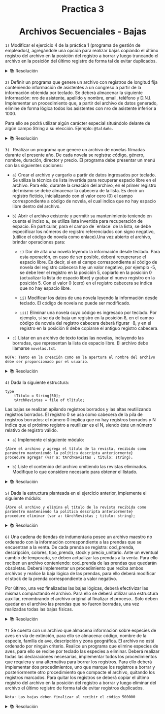 <h1 align="center">Practica 3</h1>

<h1 align="center">Archivos Secuenciales - Bajas</h1>

```1)``` Modificar el ejercicio 4 de la práctica 1 (programa de gestión de empleados), agregándole una opción para realizar bajas copiando el último registro del archivo en la posición del registro a borrar y luego truncando el archivo en la posición del último registro de forma tal de evitar duplicados. 

<details>

<summary>📚 Resolución</summary>
<br/>

```Pas
program Ej1;
const
    valorAlto = 9999;
type
    cadena20 = string[20];
    empleado = record
        nro:integer;
        apellido:cadena20;
        nombre:cadena20;
        edad:integer;
        dni:integer;
    end;
    archivo = file of Empleado;
//_______________________________________________
procedure LeerEmpleado(var emp:Empleado);
begin
    Write('Apellido: '); ReadLn(emp.apellido);
    if(emp.apellido <> 'fin')then
    begin
        Write('Nombre: '); ReadLn(emp.nombre);
        Write('Edad: '); ReadLn(emp.edad);
        Write('Dni: '); ReadLn(emp.dni);
        Write('Nro Empleado: '); ReadLn(emp.nro);
    end;
end;
//_______________________________________________
procedure CrearArchivo(var arch_logico:archivo;var arch_fisico:cadena20);
var
    emp:Empleado;
begin
    writeln( 'Ingrese el nombre del archivo:' );
    Readln( arch_fisico );          
    assign( arch_logico, arch_fisico );
    rewrite( arch_logico );        
    LeerEmpleado(emp);                
    while emp.apellido <> 'fin' do          
    begin
        write( arch_logico, emp); 
        LeerEmpleado(emp); 
    end;
    close( arch_logico ); 
end;

//_______________________________________________
procedure MostarPersona(emp:empleado);
begin
    WriteLn('Nro Empleado: ',emp.nro);
    WriteLn('Apellido: ',emp.apellido);
    WriteLn('Nombre: ',emp.nombre);
    WriteLn('Dni: ',emp.dni);
    WriteLn('Edad: ',emp.edad);
end;
//_______________________________________________
procedure ListarDatosi(var arch_logico: archivo );
var
    emp:empleado;
    cadenaPred:cadena20;
begin
    WriteLn('Ingrese un nombre o apellido a buscar: ');
    ReadLn(cadenaPred);
    reset(arch_logico); 
    while(not eof(arch_logico)) do begin
		read(arch_logico, emp);
		if ((emp.apellido = cadenaPred) or (emp.nombre = cadenaPred)) then 
            MostarPersona(emp);
    end;
    close(arch_logico);
end;
//_______________________________________________
procedure ListarDatosii(var arch_logico:archivo);
var
    emp:empleado;
begin
    reset(arch_logico); 
    while(not eof(arch_logico)) do begin
		read(arch_logico, emp);
        WriteLn('Nro: ',emp.nro);
		WriteLn('Apellido: ',emp.apellido);
        WriteLn('Nombre: ',emp.nombre);
        WriteLn('Dni: ',emp.dni);
        WriteLn('Edad: ',emp.edad);
        WriteLn('__________');
    end;
    close(arch_logico);
end;
//_______________________________________________
procedure ListarDatosiii(var arch_logico:archivo);
var
    emp:empleado;
begin
    reset(arch_logico); 
    while(not eof(arch_logico)) do begin
		read(arch_logico, emp);
        if (emp.edad > 70) then
		begin
            WriteLn('Nro: ', emp.nro);
            WriteLn('Apellido: ',emp.apellido);
            WriteLn('Nombre: ',emp.nombre);
            WriteLn('Dni: ',emp.dni);
            WriteLn('Edad: ',emp.edad);
            WriteLn('__________');
        end;
    end;
    close(arch_logico);
end;
//_______________________________________________
procedure Agregar(var arch_logico:archivo);
var
    emp:empleado;
begin
    reset(arch_logico);
    while (not eof(arch_logico)) do read(arch_logico,emp);
    LeerEmpleado(emp);
    write(arch_logico, emp);
	close(arch_logico);
end;
//_______________________________________________________________
procedure ModificarEdades(var arch_logico:archivo);
var
    emp:empleado;
    edad:integer;
    nroEmpleado:Integer;
    cont,cant:integer; 
    Encontro:Boolean;
begin
    cont:=0;
    WriteLn('Ingrese la cantidad de edades que quiere modificar: ');
    ReadLn(cant);
    reset(arch_logico);
    while cont<cant do
    begin
        WriteLn('Ingrese el nro de una empleado para modificar su edad: ');
        ReadLn(nroEmpleado);
        Encontro:=false;
        while(not eof(arch_logico))and(not Encontro) do 
        begin
			read(arch_logico, emp);
			if(nroEmpleado = emp.nro) then Encontro:=true;
		end;
        if Encontro then
        begin
            writeln('Edad para Remplazar: '); readln(edad);
			seek(arch_logico, filepos(arch_logico)-1);
			emp.edad:= edad;
			write(arch_logico, emp);
        end   
        else
            WriteLn('No existe el empleado');
        cont:=cont+1;
        
    end;
    close(arch_logico);
end;
//_______________________________________________________________
procedure Exportar_Txt(var arch_logico:archivo);
var
	carga: text;
	emp: empleado;
begin
	assign(carga, 'todos_empleados.txt');
	reset(arch_logico);
	rewrite(carga);
	while(not eof(arch_logico)) do begin
		read(arch_logico,emp);
		with emp do
			writeln(carga,' ',nro,' ',apellido,' ',nombre,' ', edad,' ', dni);
		end;
	writeln('________ Exportado Crack ________');
	close(arch_logico); close(carga);
end;
//_______________________________________________________________
procedure ExportarErroneos(var arch_logico:archivo);
var
    carga: text;
	emp: empleado;
begin
    assign(carga, 'faltaDNIEmpleados.txt');
	reset(arch_logico);
	rewrite(carga);
    while(not eof(arch_logico)) do begin
		read(arch_logico,emp);
        if (emp.dni = 0) then
        begin
            with emp do
			    writeln(carga,' ',nro,' ',apellido,' ',nombre,' ', edad,' ', dni);
		    end;
        end;
		
	writeln('________ Exportado Crack ________');
	close(arch_logico); close(carga);
end;
//_______________________________________________
procedure leer(var arch:archivo; var aux:empleado);
begin
	if(not eof(arch))then 
		read(arch,aux)
    else 
		aux.nro:=valorAlto;
end;
//_______________________________________________
{se sabe que existe Carlos Garcia}
procedure bajaLogica(var x:archivo);
var
    datox:empleado;
    ultimoR:empleado;
    nro:integer;
begin 
	assign(x, 'archivo.data');
	reset(x);
    Seek(x,FileSize(x)-1); {Guardo el ultimo Registro}
	leer(x,datox);
    reset(x); {Abro el archivo desde el princio, no se si es buena practica, despues me fijo en el libro}
    leer(x,datox);
    WriteLn('Ingrese el nro del empleado que quiere eliminar: ');
    ReadLn(nro);
	while (datox.nro <> nro) and (datox.nro <> valorAlto) do	leer(x, datox);
    if (datox.nro <> valorAlto) then
    begin
	    seek(x, filepos(x)-1);
	    write(x, datox);
        seek(x, FileSize(x)-1);
	    Truncate(x);
    end
    else
        WriteLn('No se encontro el nro del empleado');
	
	close(x);
end;
//_______________________________________________
procedure Menu();
var 
    categoria:integer;
    arch_logico: archivo;
	arch_fisico: cadena20;
begin
    categoria:= 0;
    arch_fisico:='archivo.data';                        
	assign(arch_logico, arch_fisico);
	while (categoria <> 10)do begin
		writeln('_______________________');
		writeln('Menu 100% real no fake: ');
		writeln('1 | Crear un Archivo con empleados(Siempre lo primero)');
		writeln('2 | Datos de Empleados con un apellido predeterminado');
		writeln('3 | Mostrar todos la Empleados');
		writeln('4 | Mostrar las Empleados mayores de 70');
        writeln('5 | Agregar Empleados');
        writeln('6 | Modifica edad de Empleados');
        writeln('7 | Exportar a .txt');
        writeln('8 | Exportar a erroneos a .txt');
        writeln('9 | Baja Logica del ultimo empleado');
        writeln('10 | Cerrar Menu');
		write('Numero: ');
		readln(categoria);
		writeln('_______________________');
		case categoria of
			1: CrearArchivo(arch_logico,arch_fisico);
			2: ListarDatosi(arch_logico);
			3: ListarDatosii(arch_logico);
			4: ListarDatosiii(arch_logico);
            5: Agregar(arch_logico);
            6: ModificarEdades(arch_logico);
            7: Exportar_Txt(arch_logico);
            8: ExportarErroneos(arch_logico);
            9: bajaLogica(arch_logico);
            10: WriteLn('Archivo Cerrado');
			else writeln('Numero invalido'); 
		end;
	end;
end;
//_______________________________________________
begin
    Menu();
end.
```

</details>

```2)``` Definir un programa que genere un archivo con registros de longitud fija conteniendo
información de asistentes a un congreso a partir de la información obtenida por
teclado. Se deberá almacenar la siguiente información: nro de asistente, apellido y
nombre, email, teléfono y D.N.I. Implementar un procedimiento que, a partir del
archivo de datos generado, elimine de forma lógica todos los asistentes con nro de
asistente inferior a 1000.

Para ello se podrá utilizar algún carácter especial situándolo delante de algún campo
String a su elección. Ejemplo: ```@Saldaño.```

<details>

<summary>📚 Resolución</summary>
<br/>

```Pas
program Ej2;
const
    valorAlto = 9999;
type
    cadena20 = string[20];
    empleado = record
        codigo:integer;
        apellido:cadena20;
        nombre:cadena20;
        direccion:integer;
        telefono:integer;
        dni:Integer;
        fecha:cadena20;
    end;
    maestro = file of empleado;
//____________________________________________________
procedure CrearMaestro(var m:maestro);
var
	carga: text;
	a: empleado;
begin
	assign(m,'maestro.data');
	assign(carga,'maestro.txt');
	rewrite(m); reset(carga);
	while(not eof(carga))do begin
	    with a do readln(carga, codigo, apellido, nombre);
        with a do readln(carga, direccion, telefono, dni);
        with a do readln(carga, fecha);
	    write(m,a);
	end;
	close(m); close(carga);
end;
//____________________________________________________
Procedure Imprimir(var m:maestro);
var  
    nro:empleado;  
begin
    reset(m); 
    while not eof(m) do 
    begin
        WriteLn('_________________');
        read(m, nro );
        write(nro.codigo);
        write(nro.apellido);
        writeln(nro.nombre);
        write(nro.direccion,' ');
        write(nro.telefono,' ');
        writeln(nro.dni);
        writeln(nro.fecha);       
        WriteLn('_________________');    
    end;
    close(m);
end;
//____________________________________________________
procedure leer (var archivo:maestro; var dato:empleado);
begin
    if (not eof( archivo ))then 
        read (archivo, dato)
    else 
        dato.codigo := valoralto;
end;
procedure bajaLogica(var x:maestro);
var
    datox:empleado;
begin 
	assign(x, 'maestro.data');
	reset(x);
	leer(x, datox);
    while datox.codigo <> valorAlto do
    begin
        if (datox.dni<800) then
        begin
            datox.apellido:='*'+datox.apellido;
            seek(x, filepos(x)-1);
            write(x, datox);
        end;
        leer(x, datox);        
    end;
	close(x);
end;
//____________________________________________________
procedure exportarTxt(var x: maestro);
var
	carga:text;
	datox: empleado;
begin
	assign(carga,'eliminados.txt');
	rewrite(carga);
	reset(x);
	while not eof(x)do begin
		read(x,datox);
		with datox do writeln(carga,codigo,' ',apellido);
	end;
	close(x); close(carga);
end;
//____________________________________________________
var
    m:maestro;
begin
    CrearMaestro(m);
    Imprimir(m);
    bajaLogica(m);
    Imprimir(m);
    exportarTxt(m);
end.
```

</details>

```3) ``` Realizar un programa que genere un archivo de novelas filmadas durante el presente año. De cada novela se registra: código, género, nombre, duración, director y precio. El programa debe presentar un menú con las siguientes opciones: 

- ```a)``` Crear el archivo y cargarlo a partir de datos ingresados por teclado. Se utiliza la técnica de lista invertida para recuperar espacio libre en el archivo. Para ello, durante la creación del archivo, en el primer registro del mismo se debe almacenar la cabecera de la lista. Es decir un registro ficticio, inicializando con el valor cero (0) el campo correspondiente a código de novela, el cual indica que no hay espacio libre dentro del archivo.

- ```b)``` Abrir el archivo existente y permitir su mantenimiento teniendo en cuenta el inciso a., se utiliza lista invertida para recuperación de espacio. En particular, para el campo de ´enlace´ de la lista, se debe especificar los números de registro referenciados con signo negativo, (utilice el código de novela como enlace).Una vez abierto el archivo, brindar operaciones para:

  - ```i)``` Dar de alta una novela leyendo la información desde teclado. Para esta operación, en caso de ser posible, deberá recuperarse el espacio libre. Es decir, si en el campo correspondiente al código de novela del registro cabecera hay un valor negativo, por ejemplo -5, se debe leer el registro en la posición 5, copiarlo en la posición 0 (actualizar la lista de espacio libre) y grabar el nuevo registro en la posición 5. Con el valor 0 (cero) en el registro cabecera se indica que no hay espacio libre.

  - ```ii)```  Modificar los datos de una novela leyendo la información desde teclado. El código de novela no puede ser modificado.

  - ```iii)``` Eliminar una novela cuyo código es ingresado por teclado. Por ejemplo, si se da de baja un registro en la posición 8, en el campo código de novela del registro cabecera deberá figurar -8, y en el registro en la posición 8 debe copiarse el antiguo registro cabecera.

- ```c)``` Listar en un archivo de texto todas las novelas, incluyendo las borradas, que representan la lista de espacio libre. El archivo debe llamarse ```novelas.txt```.

```
NOTA: Tanto en la creación como en la apertura el nombre del archivo 
debe ser proporcionado por el usuario.
```
<details>

<summary>📚 Resolución</summary>
<br/>

```Pas
program Ej3;
const
    valorAlto = 9999;
type
    cadena20 = string[20];
    novela = record
        codigo:integer;
        genero:integer;
        nombre:cadena20;
        duracion:integer;
        director:cadena20;
        precio:Integer;
    end;
    maestro = file of novela;
//_________________________________________
procedure LeerNovela(var n:novela);
begin
    writeln('Codigo: ');ReadLn(n.codigo);
    if (n.codigo <> valorAlto) then
    begin
        writeln('Genero: ');ReadLn(n.genero);
        writeln('Nombre: ');ReadLn(n.nombre);
        writeln('Duración: ');ReadLn(n.duracion);
        writeln('Director: ');ReadLn(n.director);
        writeln('Precio: ');ReadLn(n.precio);
    end;
    
end;
//_________________________________________
procedure Crear(var m:maestro);
var
    nov:novela;
begin
    assign(m,'maestro.data');
    rewrite(m); 
    nov.codigo:=0;           //lista invertida
    write(m,nov);
    LeerNovela(nov);
    while (nov.codigo <> valorAlto) do 
    begin
        write(m,nov); 
        LeerNovela(nov);
    end;
    close(m);  
end;
//_________________________________________
procedure Leer (var archivo:maestro;var dato:novela);
begin
    if(not EOF(archivo)) then
        read(archivo,dato)
    else
        dato.codigo:=valoralto;
end;
//_________________________________________
procedure Alta(var m:maestro);
var
    cabecera,n:novela;
begin
    Reset(m);
    leer(m,cabecera);
    LeerNovela(n);
    if (cabecera.codigo = 0) then
    begin //Si tengo la cabecera vacia agrego el elemento al final
        Seek(m,FileSize(m));
        Write(m,n);
    end
    else 
        begin
            //Ej si el resultado es -5 voy a la posicion 5
            //(La cabecera siempre tiene que ser un nro negativo o 0)
            Seek(m,(cabecera.codigo*(-1)));
             //Una vez que me ubico, en el lugar libre, remplazo el elemento
            read(m,cabecera);
            Seek(m,FilePos(m)-1);
            Write(m,n);
            Seek(m,0);
            Write(m,cabecera);
            //Guardo el elemento que habia en la posicion 5
        end;
    Close(m);
end;
//_________________________________________
procedure modificar(var arch:maestro);
var
	n:novela;
	cod:integer;
begin
    writeln('Ingrese el codigo de la novela a modificar:');
    readln(cod);
    reset(arch);
    leer(arch,n);
    if(n.codigo <> valoralto)then begin
		while(n.codigo <> cod)do leer(arch,n);
		n.codigo:=cod;
		write('Genero de novela:'); readln(n.genero);
        write('Nombre de novela:'); readln(n.nombre);
        write('Duracion de novela:'); readln(n.duracion);
        write('Director de novela:'); readln(n.director);
        write('Precio de novela:'); readln(n.precio);
		seek(arch,filepos(arch)-1);
		write(arch,n);
    end;
    close(arch);
end;
//_________________________________________
procedure baja(var arch:maestro);
var 
    n,actual:novela;
    num,pos:integer;
begin
    reset(arch);
    read(arch,actual);
    writeln('Ingrese el codigo de la novela a eliminar:'); 
    readln(num);
    leer(arch,n);
    while (n.codigo <> num) do	    //busco hasta encontrar el numero
		leer(arch,n);
    if n.codigo = num then begin //si lo encuentro guardo la posicion
        pos:=filepos(arch)-1; //guardo la posicion de la baja
        n:=actual;
        seek(arch,pos); 
        write(arch,n); //sobreescribo la baja con los datos de cabecera
        actual.codigo:=-pos;

        seek(arch,0); //me paro en el principio de la lista
        write(arch,actual);
    end
    else 
        writeln('No se encuentra el codigo.');
    close(arch);
end;
//_________________________________________
procedure Menu(var m:maestro);
var
    opcion:integer;
begin
    opcion:=0;
    while opcion <= 3 do
    begin
        WriteLn('1| Dar de alta');
        WriteLn('2| Modificar');
        WriteLn('3| Baja');
        WriteLn('4| Cerrar programa');
        ReadLn(opcion);
        case opcion of
            1: Alta(m);
            2: Modificar(m);
            3: Baja(m);
        end;
    end;
  
end;
//_________________________________________
procedure exportarTxt(var x: maestro);
var
	carga:text;
	datox: novela;
begin
	assign(carga,'novelas.txt');
	rewrite(carga);
	reset(x);
	while not eof(x)do begin
		read(x,datox);
		with datox do writeln(carga,codigo,' ',nombre, ' ', genero);
	end;
	close(x); close(carga);
end;
//_________________________________________
var
    m:maestro;
begin
    Crear(m);
    Menu(m);
    exportarTxt(m);
end.
```

</details>

```4)``` Dada la siguiente estructura: 

```Pas
type
    tTitulo = String[50];
    tArchRevistas = file of tTitulo;
```

Las bajas se realizan apilando registros borrados y las altas reutilizando registros borrados. El registro 0 se usa como cabecera de la pila de registros borrados: el número 0 implica que no hay registros borrados y N indica que el próximo registro a reutilizar es el N, siendo éste un número relativo de registro válido.

- ```a)``` Implemente el siguiente módulo:

```Pas
{Abre el archivo y agrega el título de la revista, recibido como
parámetro manteniendo la política descripta anteriormente}
procedure agregar (var a: tArchRevistas ; titulo: string);
```

- ```b)``` Liste el contenido del archivo omitiendo las revistas eliminados. Modifique lo que considere necesario para obtener el listado.

<details>

<summary>📚 Resolución</summary>
<br/>

```Pas
program Ej4;
const
    valorAlto = 'ZZZZ';
type
    tTitulo = String[50];
    tArchRevistas = file of tTitulo ;
//__________________________________________
procedure CrearConTexto(var m:tArchRevistas);
var
	carga: text;
	a: tTitulo;
begin
	assign(m,'maestro.data');
	assign(carga,'maestro.txt');
	rewrite(m); reset(carga);
	while(not eof(carga))do begin
	    readln(carga, a);
	    write(m,a);
	end;
	close(m); close(carga);
end;
//__________________________________________
procedure Leer(var archivo:tArchRevistas; var dato:tTitulo);
begin
    if(not EOF(archivo)) then
        read(archivo,dato)
    else
        dato:=valoralto;
end;
//__________________________________________
procedure agregar(var t:tArchRevistas; titulo:tTitulo);
var
    nro:integer;
    nroString,aux:tTitulo;
begin
    Reset(t);
    Leer(t,nroString);
    Val(nroString,nro); //Leo la cabecera y lo convierto a entero
    if (nro <> 0) then
    begin
        Seek(t,nro); Read(t,aux);              //Me posiciono en la cabecera y me quedo con lo que tenia
        Seek(t,FilePos(t)-1); Write(t,titulo); //Agrego el dato en el lugar que tenia una baja 
        Seek(t,0);   Write(t,aux);             //Guardo el dato en aux
    end
    else
        begin
            Seek(t,FilePos(t)); Write(t,aux); //Agrego al final del todo
        end;
    Close(t);
end;
//__________________________________________
procedure listado(var m:tArchRevistas);
var
	t:tTitulo;
    tInt:Integer;
begin
	assign(m,'maestro.data');
	reset(m);
	leer(m,t);
    WriteLn('Los titulos que no se borraron');
	while (t <> valoralto) do begin
        Val(t,tInt);
        if (tInt <> 0) then
            WriteLn(tInt);
        leer(m,t);
	end;
	close(m);
end;
var
    titulo:tTitulo;
    t:tArchRevistas;
begin
    titulo:='Hola';
    CrearConTexto(t);
    agregar(t,titulo);
    listado(t);
end.
```

</details>

```5)``` Dada la estructura planteada en el ejercicio anterior, implemente el siguiente módulo: 

```Pas
{Abre el archivo y elimina el título de la revista recibida como
parámetro manteniendo la política descripta anteriormente}
procedure eliminar (var a: tArchRevistas ; titulo: string);
```

<details>

<summary>📚 Resolución</summary>
<br/>

```Pas
program Ej5;
const
    valorAlto = 'ZZZZ';
type
    tTitulo = String[50];
    tArchRevistas = file of tTitulo ;
//__________________________________________
procedure CrearConTexto(var m:tArchRevistas);
var
	carga: text;
	a: tTitulo;
begin
	assign(m,'maestro.data');
	assign(carga,'maestro.txt');
	rewrite(m); reset(carga);
	while(not eof(carga))do begin
	    readln(carga, a);
	    write(m,a);
	end;
	close(m); close(carga);
end;
//__________________________________________
procedure Leer(var archivo:tArchRevistas; var dato:tTitulo);
begin
    if(not EOF(archivo)) then
        read(archivo,dato)
    else
        dato:=valoralto;
end;
//__________________________________________
procedure agregar(var t:tArchRevistas; titulo:tTitulo);
var
    nro:integer;
    nroString,aux:tTitulo;
begin
    Reset(t);
    Leer(t,nroString);
    Val(nroString,nro); //Leo la cabecera y lo convierto a entero
    if (nro <> 0) then
    begin
        Seek(t,nro); Read(t,aux);              //Me posiciono en la cabecera y me quedo con lo que tenia
        Seek(t,FilePos(t)-1); Write(t,titulo); //Agrego el dato en el lugar que tenia una baja 
        Seek(t,0);   Write(t,aux);             //Guardo el dato en aux
    end
    else
        begin
            Seek(t,FilePos(t)); Write(t,aux); //Agrego al final del todo
        end;
    Close(t);
end;
//__________________________________________
procedure listado(var m:tArchRevistas);
var
	t:tTitulo;
    tInt:Integer;
begin
	assign(m,'maestro.data');
	reset(m);
	leer(m,t);
    WriteLn('Los titulos que no se borraron');
	while (t <> valoralto) do begin
        Val(t,tInt);
        if (tInt <> 0) then
            WriteLn(tInt);
        leer(m,t);
	end;
	close(m);
end;
//__________________________________________
procedure eliminar(var t:tArchRevistas; titulo:tTitulo);
var
    dato,cabecera,posString:tTitulo;
    pos:integer;
begin
    Assign(t,'maestro.data');
    Reset(t);
    Leer(t,cabecera); //Guardo la cabecera
    while (dato <> valorAlto) and (dato <> titulo) do Leer(t,dato);

    if (dato = titulo) then
    begin
        pos:=(FilePos(t)-1);        //Guardo la posicion del archivo a eliminar
        Seek(t,pos); Write(t,cabecera); //Remplazo el dato
        
        Str(pos,posString);
        Seek(t,0); Write(t,posString);//Pongo en la cabecera el archivo que elimine
    end
    else
        WriteLn('El titulo no se encontro');    
    Close(t);
end;
//__________________________________________
var
    titulo:tTitulo;
    t:tArchRevistas;
begin
    titulo:='Hola';
    CrearConTexto(t);
    agregar(t,titulo);
    listado(t);
    eliminar(t,titulo);
end.
```

</details>

```6)``` Una cadena de tiendas de indumentaria posee un archivo maestro no ordenado con la información correspondiente a las prendas que se encuentran a la venta. De cada prenda se registra: cod_prenda, descripción, colores, tipo_prenda, stock y precio_unitario. Ante un eventual cambio de temporada, se deben actualizar las prendas a la venta. Para ello reciben un archivo conteniendo: cod_prenda de las prendas que quedarán obsoletas. Deberá implementar un procedimiento que reciba ambos archivos y realice la baja lógica de las prendas, para ello deberá modificar el stock de la prenda correspondiente a valor negativo.

Por último, una vez finalizadas las bajas lógicas, deberá efectivizar las mismas
compactando el archivo. Para ello se deberá utilizar una estructura auxiliar, renombrando
el archivo original al finalizar el proceso.. Solo deben quedar en el archivo las prendas
que no fueron borradas, una vez realizadas todas las bajas físicas. 

<details>

<summary>📚 Resolución</summary>
<br/>

```Pas
program Ej6;
const
    valorAlto = 9999;
type
    cadena20 = string[20];
    prenda = record
        cod_prenda:integer;
        descripcion:cadena20;
        colores:cadena20;
        tipo_prenda:cadena20;
        stock:integer;
        precio:real;
    end;
    maestro = file of prenda;
    detalle = file of integer; //Archivo con los codigos de prendas
//____________________________________________
procedure ImportarMaestro(var m:maestro);
var
	carga: text;
	a: prenda;
begin
	assign(m,'maestro.data');
	assign(carga,'maestro.txt');
	rewrite(m); Reset(carga);
	while(not eof(carga))do begin
	    with a do readln(carga, cod_prenda,descripcion,colores,tipo_prenda,stock,precio);
	    write(m,a);
	end;
	close(m); close(carga);
end;
//____________________________________________
procedure ImportarDetalle(var d:detalle);
var
	carga: text;
	a: Integer;
begin
	assign(d,'detalle.data');
	assign(carga,'detalle.txt');
	rewrite(d); Reset(carga);
	while(not eof(carga))do begin
        readln(carga, a);
	    write(d,a);
	end;
	close(d); close(carga);
end;
//____________________________________________
procedure LeerD(var arch:detalle; var dato:integer);
begin
	if(not eof(arch))then 
        read(arch,dato)
	else 
        dato:=valoralto;
end;
procedure LeerM(var arch:maestro; var dato:prenda);
begin
	if(not eof(arch))then 
        read(arch,dato)
	else 
        dato.cod_prenda:=valoralto;
end;
//____________________________________________
procedure bajaLogica(var m:maestro;var d:detalle);
var
    datoM:prenda;
    datoD:Integer;
begin
    Reset(m);       Reset(d);
    LeerD(d,datoD);  
    while datoD <> valorAlto do
    begin
        Seek(m,0); LeerM(m,datoM); //Leo lo que tengo en la cabecera
        while datoM.cod_prenda <> valorAlto do 
        begin
            if (datoM.cod_prenda = datoD) then
            begin
                datoM.stock:=-1;
                Seek(m,FilePos(m)-1); Write(m,datoM);
            end;
            LeerM(m,datoM);
        end;
        LeerD(d,datoD); 
    end;
    Close(m); Close(d);
end;
//____________________________________________
procedure bajaFisica(var m,mAux:maestro);
var
    datoM:prenda;
begin
    Reset(m); Rewrite(mAux);
    LeerM(m,datoM);
    while datoM.cod_prenda <> valorAlto do
    begin
        if (datoM.cod_prenda = -1) then
            Write(mAux,datoM);
        LeerM(m,datoM);
    end;
    Close(m); Close(mAux);
    Erase(m); //Elimino el archivo maestro
    Rename(mAux,'maestro');
end;
//____________________________________________
var
    m,mAux:maestro;
    d:detalle;
begin
    Assign(mAux,'maestrox.data');
    ImportarMaestro(m);
    ImportarDetalle(d);
    bajaLogica(m,d);
    bajaFisica(m,mAux);
end.
```

</details>

```7)``` Se cuenta con un archivo que almacena información sobre especies de aves en
vía de extinción, para ello se almacena: código, nombre de la especie, familia de ave,
descripción y zona geográfica. El archivo no está ordenado por ningún criterio. Realice
un programa que elimine especies de aves, para ello se recibe por teclado las especies a
eliminar. Deberá realizar todas las declaraciones necesarias, implementar todos los
procedimientos que requiera y una alternativa para borrar los registros. Para ello deberá implementar dos procedimientos, uno que marque los registros a borrar y posteriormente
otro procedimiento que compacte el archivo, quitando los registros marcados. Para
quitar los registros se deberá copiar el último registro del archivo en la posición del registro
a borrar y luego eliminar del archivo el último registro de forma tal de evitar registros
duplicados.


```
Nota: Las bajas deben finalizar al recibir el código 500000
```

<details>

<summary>📚 Resolución</summary>
<br/>

```Pas
program Ej7;
const
    valorAlto = 9999;
type    
    cadena20 = string[20];
    ave = record
        codigo:integer;
        nombre:cadena20;
        familia:cadena20;
        descripcion:cadena20;
        zona:cadena20;
    end;
    maestro = file of ave;
//_________________________________________
procedure Leer (var archivo:maestro; var dato:ave);
begin
    if (not EOF(archivo)) then
        read(archivo,dato) //en dato=el dato apuntado en archivoDeta
    else
        dato.codigo:=valoralto; //para cortar el while 
end;
//_________________________________________
procedure BajaLogica(var m:maestro);
var
    datoM:ave;
    codigoAve:integer;
begin
    Assign(m,'maestro.data');
    Reset(m);       
    WriteLn('El codigo del ave que quiere eliminar: ');
    ReadLn(codigoAve);
    while codigoAve <> 500 do
    begin
        Leer(m,datoM); //Leo lo que tengo en la cabecera
        while datoM.codigo <> valorAlto do 
        begin
            if (datoM.codigo = codigoAve) then
            begin
                datoM.codigo:=-1;
                Seek(m,FilePos(m)-1); Write(m,datoM);
            end;
            Leer(m,datoM);
        end;
        WriteLn('El codigo del ave que quiere eliminar: ');
        ReadLn(codigoAve);
        Seek(m,0);
    end;
    Close(m); 
end;
{procedure marcar(var arch:archivo); //Esto es para preguntar, no le des mucha bola
var
	reg: viaExtincion;
	cod: integer;
begin
	reset(arch);
	cod:=0;
	leer(arch,reg);
	while (reg.cod <> valoralto) and (cod <> valoralto) do begin
		writeln('Ingrese el codigo de especie a eliminar: ');
		read(cod);
		if(cod <> valoralto)and(reg.cod <> valoralto)then begin
			while(cod <> reg.cod)and(valoralto <> reg.cod) do leer(arch,reg);
			if cod = reg.cod then begin
				reg.cod := -1;
				seek(arch,filepos(arch)-1);
				writeln(reg.cod);
				write(arch,reg);
			end;
		end;
		reset(arch);
	end;
	close(arch);
end;}
//_________________________________________
procedure BuscarUltimo(var m:maestro;var ultimo:ave; var posUlt:Integer);
begin
    Seek(m,posUlt); //Nos vamos moviendo para atras
    Read(m,ultimo);
    while ultimo.codigo = -1 do //Busco el ultimo registro no borrado
    begin
        Seek(m,posUlt-1);   //Voy al anterior
        posUlt:=FilePos(m); //Guardo el anterior
        Read(m,ultimo);     //Continuo leyendo normal
    end;
end;
//_________________________________________
procedure BajaFisica(var m:maestro);
var
    datox,ultimo:ave;
    pos,posUlt:integer;
begin
    Assign(m,'maestro.data');
    Reset(m);
    Leer(m,datox);
    //Me quedo con la ultima posicion en la que tengo un registro
    //ya que es mas facil manejar el corte del archivo
    posUlt:=FilePos(m)-1; 
    while (datox.codigo <> valorAlto) and (FilePos(m) <= posUlt) do
    begin
        pos:=FilePos(m);
        if (datox.codigo = -1) then
        begin
            BuscarUltimo(m,ultimo,posUlt);
            posUlt:=posUlt-1;               //Decremento mi posUlt ya que encontre el eliminado
            Seek(m,pos-1); Write(m,ultimo); //remplazo el dato
        end;
        Leer(m,datox);
    end;
    Seek(m,posUlt+1); //Voy a la ultima posicion que seria EOF ya que antes esta en la anteultima
    //Para trabajar con solo los registros
    //Trunca un fichero en la posición actual. Dicha posición actual se convierte en el fin de fichero (EOF).
    Truncate(m);
    Close(m);
end;
//_________________________________________
var
    m:maestro;
begin
    BajaLogica(m);
    BajaFisica(m);
end.
```

</details>

